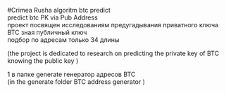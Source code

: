 #Crimea Rusha algoritm  btc predict <br>
predict btc PK via Pub Address<br>
проект посвящен исследованиям предугадывания приватного ключа BTC зная публичный ключ<br>
подбор по адресам только 34 длины <br>

(the project is dedicated to research on predicting the private key of BTC knowing the public key )


1 в папке generate генератор адресов BTC <br>
(in the generate folder BTC address generator )<br>
